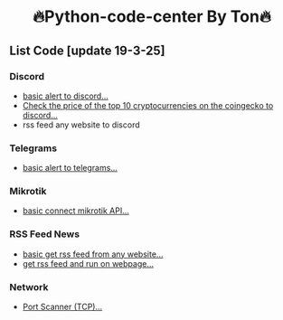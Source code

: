 <h1 align="center">🔥Python-code-center By Ton🔥</h1>

## List Code [update 19-3-25]

### Discord
* [basic alert to discord...](/python%20basic%20alert%20discord.txt)
* [Check the price of the top 10 cryptocurrencies on the coingecko to discord...](/crypto%20price%20to%20discord.txt)
* rss feed any website to discord

### Telegrams
* [basic alert to telegrams...](/python%20basic%20alert%20telegrams.txt)


### Mikrotik
* [basic connect mikrotik API...](python%20basic%20connect%20mikrotik%20api.md)


### RSS Feed News
* [basic get rss feed from any website...](/get%20rss%20feed%20any%20website.txt)
* [get rss feed and run on webpage...](/get%20rss%20feed%20and%20deploy%20webpage.md)

### Network
* [Port Scanner (TCP)...](python%20scan%20tcp%20network%20all%20port.md)
